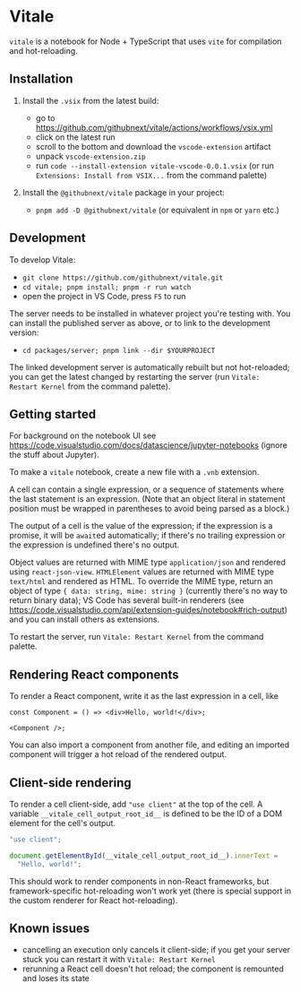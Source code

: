 # Vitale

`vitale` is a notebook for Node + TypeScript that uses `vite` for compilation
and hot-reloading.

## Installation

1.  Install the `.vsix` from the latest build:

    - go to https://github.com/githubnext/vitale/actions/workflows/vsix.yml
    - click on the latest run
    - scroll to the bottom and download the `vscode-extension` artifact
    - unpack `vscode-extension.zip`
    - run `code --install-extension vitale-vscode-0.0.1.vsix` (or run
      `Extensions: Install from VSIX...` from the command palette)

2.  Install the `@githubnext/vitale` package in your project:

    - `pnpm add -D @githubnext/vitale` (or equivalent in `npm` or `yarn` etc.)

## Development

To develop Vitale:

- `git clone https://github.com/githubnext/vitale.git`
- `cd vitale; pnpm install; pnpm -r run watch`
- open the project in VS Code, press `F5` to run

The server needs to be installed in whatever project you're testing with. You
can install the published server as above, or to link to the development
version:

- `cd packages/server; pnpm link --dir $YOURPROJECT`

The linked development server is automatically rebuilt but not hot-reloaded; you
can get the latest changed by restarting the server (run `Vitale: Restart
Kernel` from the command palette).

## Getting started

For background on the notebook UI see
https://code.visualstudio.com/docs/datascience/jupyter-notebooks (ignore the
stuff about Jupyter).

To make a `vitale` notebook, create a new file with a `.vnb` extension.

A cell can contain a single expression, or a sequence of statements where the
last statement is an expression. (Note that an object literal in statement
position must be wrapped in parentheses to avoid being parsed as a block.)

The output of a cell is the value of the expression; if the expression is a
promise, it will be `await`ed automatically; if there's no trailing expression
or the expression is undefined there's no output.

Object values are returned with MIME type `application/json` and rendered using
`react-json-view`. `HTMLElement` values are returned with MIME type `text/html`
and rendered as HTML. To override the MIME type, return an object of type `{
data: string, mime: string }` (currently there's no way to return binary data);
VS Code has several built-in renderers (see
https://code.visualstudio.com/api/extension-guides/notebook#rich-output) and you
can install others as extensions.

To restart the server, run `Vitale: Restart Kernel` from the command palette.

## Rendering React components

To render a React component, write it as the last expression in a cell, like

```tsx
const Component = () => <div>Hello, world!</div>;

<Component />;
```

You can also import a component from another file, and editing an imported component will trigger a hot reload of the rendered output.

## Client-side rendering

To render a cell client-side, add `"use client"` at the top of the cell. A
variable `__vitale_cell_output_root_id__` is defined to be the ID of a DOM
element for the cell's output.

```ts
"use client";

document.getElementById(__vitale_cell_output_root_id__).innerText =
  "Hello, world!";
```

This should work to render components in non-React frameworks, but
framework-specific hot-reloading won't work yet (there is special support in the
custom renderer for React hot-reloading).

## Known issues

- cancelling an execution only cancels it client-side; if you get your server
  stuck you can restart it with `Vitale: Restart Kernel`
- rerunning a React cell doesn't hot reload; the component is remounted and
  loses its state
